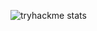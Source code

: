 ![tryhackme stats](https://raw.githubusercontent.com/lugo-labs/lugo-labs/master/assets/thm_propic.png)
